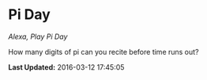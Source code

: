 # Pi Day
*Alexa, Play Pi Day*

How many digits of pi can you recite before time runs out?

**Last Updated:** 2016-03-12 17:45:05